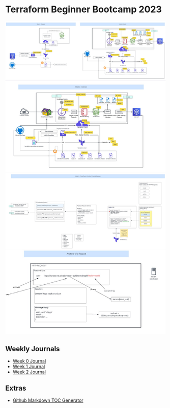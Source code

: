 # Terraform Beginner Bootcamp 2023

<img src="assets/Architectural Diagram1.jpg"/>
<img src="assets/Architectural Diagram2.jpg"/>
<img src="assets/Architectural Diagram3.jpg"/>
<img src="assets/Architectural Diagram4.jpg"/>


## Weekly Journals

- [Week 0 Journal](journal/week0.md)
- [Week 1 Journal](journal/week1.md)
- [Week 2 Journal](journal/week2.md)

## Extras
- [Github Markdown TOC Generator](https://ecotrust-canada.github.io/markdown-toc/)